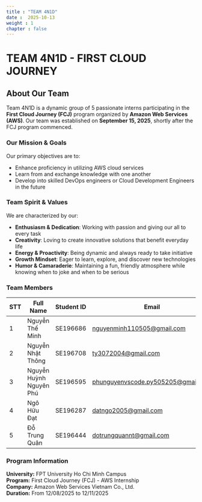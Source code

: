 ```yaml
---
title : "TEAM 4N1D"
date :  2025-10-13
weight : 1
chapter : false
---
```

# TEAM 4N1D - FIRST CLOUD JOURNEY

## About Our Team

Team 4N1D is a dynamic group of 5 passionate interns participating in the **First Cloud Journey (FCJ)** program organized by **Amazon Web Services (AWS)**. Our team was established on **September 15, 2025**, shortly after the FCJ program commenced.

### Our Mission & Goals

Our primary objectives are to:
- Enhance proficiency in utilizing AWS cloud services
- Learn from and exchange knowledge with one another
- Develop into skilled DevOps engineers or Cloud Development Engineers in the future

### Team Spirit & Values

We are characterized by our:
- **Enthusiasm & Dedication**: Working with passion and giving our all to every task
- **Creativity**: Loving to create innovative solutions that benefit everyday life
- **Energy & Proactivity**: Being dynamic and always ready to take initiative
- **Growth Mindset**: Eager to learn, explore, and discover new technologies
- **Humor & Camaraderie**: Maintaining a fun, friendly atmosphere while knowing when to joke and when to be serious

### Team Members

| STT | Full Name | Student ID | Email | Role |
|-----|-----------|------------|-------|------|
| 1 | Nguyễn Thế Minh | SE196686 | nguyenminh110505@gmail.com | Full-stack Dev |
| 2 | Nguyễn Nhật Thông | SE196708 | ty3072004@gmail.com | Backend Dev |
| 3 | Nguyễn Huỳnh Nguyên Phú | SE196595 | phunguyenvscode.py505205@gmail.com | AI Dev |
| 4 | Ngô Hữu Đạt | SE196287 | datngo2005@gmail.com | AI Dev |
| 5 | Đỗ Trung Quân | SE196444 | dotrungquannt@gmail.com | AI Dev |

### Program Information

**University:** FPT University Ho Chi Minh Campus <br>
**Program:** First Cloud Journey (FCJ) - AWS Internship <br>
**Company:** Amazon Web Services Vietnam Co., Ltd. <br>
**Duration:** From 12/08/2025 to 12/11/2025 <br>